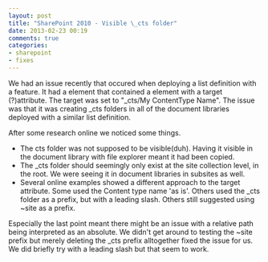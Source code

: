 ```yaml
---
layout: post
title: "SharePoint 2010 - Visible \_cts folder"
date: 2013-02-23 00:19
comments: true
categories: 
- sharepoint
- fixes
---
```


We had an issue recently that occured when deploying a list definition with a feature. It had a <contenttyperef> element that contained a <folder> element with a target (?)attribute. The target was set to "\_cts/My ContentType Name". The issue was that it was creating \_cts folders in all of the document libraries deployed with a similar list definition. 

After some research online we noticed some things.

- The cts folder was not supposed to be visible(duh). Having it visible in the document library with file explorer meant it had been copied.
- The \_cts folder should seemingly only exist at the site collection level, in the root. We were seeing it in document libraries in subsites as well.
- Several online examples showed a different approach to the target attribute. Some used the Content type name 'as is'. Others used the \_cts folder as a prefix, but with a leading slash. Others still suggested using ~site as a prefix.

Especially the last point meant there might be an issue with a relative path being interpreted as an absolute.
We didn't get around to testing the ~site prefix but merely deleting the \_cts prefix alltogether fixed the issue for us. We did briefly try with a leading slash but that seem to work.
